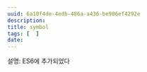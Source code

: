 ```yaml
---
uuid: 6a10f4de-4edb-486a-a436-be906ef4292e
description: 
title: symbol
tags: [  ]
date: 
---
```




설명: ES6에 추가되었다